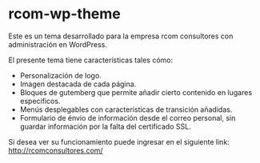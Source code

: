 # rcom-wp-theme

Este es un tema desarrollado para la empresa rcom consultores con administración en WordPress.

El presente tema tiene características tales cómo:
+ Personalización de logo.
+ Imagen destacada de cada página.
+ Bloques de gutemberg que permite añadir cierto contenido en lugares especificos.
+ Menús desplegables con características de transición añadidas.
+ Formulario de énvio de información desde el correo personal, sin guardar información por la falta del certificado SSL.

Si desea ver su funcionamiento puede ingresar en el siguiente link: http://rcomconsultores.com/
